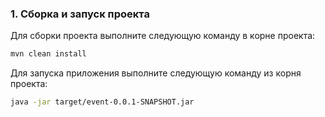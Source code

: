 ### 1. Сборка и запуск проекта

Для сборки проекта выполните следующую команду в корне проекта:

```bash
mvn clean install
```

Для запуска приложения выполните следующую команду из корня проекта:
```bash
java -jar target/event-0.0.1-SNAPSHOT.jar
```